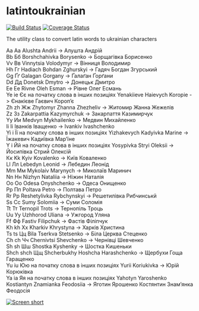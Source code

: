 # latintoukrainian

[![Build Status](https://secure.travis-ci.org/javadev/latintoukrainian.png)](https://travis-ci.org/javadev/latintoukrainian)
[![Coverage Status](https://coveralls.io/repos/javadev/latintoukrainian/badge.png?branch=master)](https://coveralls.io/r/javadev/latintoukrainian)

The utility class to convert latin words to ukrainian characters

Aа Аа Alushta Andrii -> Алушта Андрій<br/> 
Bb Бб Borshchahivkа Borysenko -> Борщагівка Борисенко<br/>
Vv Вв Vinnytsia Volodymyr -> Вінниця Володимир<br/>
Hh Гг Hadiach Bohdan Zghurskyi -> Гадяч Богдан Згурський<br/>
Gg Ґґ Galagan Gorgany -> Ґалаґан Ґорґани<br/>
Dd Дд Donetsk Dmytro -> Донецьк Дмитро<br/>
Eе Ее Rivne Oleh Esman -> Рівне Олег Есмань<br/>
Ye ie Єє на початку слова в інших позиціях Yenakiieve Haievych Koropie -> Єнакієве Гаєвич Короп’є<br/>
Zh zh Жж Zhytomyr Zhanna Zhezheliv -> Житомир Жанна Жежелів<br/>
Zz Зз Zakarpattia Kazymyrchuk -> Закарпаття Казимирчук<br/>
Yy Ии Medvyn Mykhailenko -> Медвин Михайленко<br/>
Іі Ii Іванків Іващенко -> Ivankiv Ivashchenko<br/>
Yi i Її на початку слова в інших позиціях Yizhakevych Kadyivka Marine -> Їжакевич Кадиївка Мар’їне<br/>
Y i Йй на початку слова в інших позиціях Yosypivka Stryi Oleksii -> Йосипівка Стрий Олексій<br/>
Кк Kk Kyiv Kovalenko -> Київ Коваленко<br/>
Ll Лл Lebedyn Leonid -> Лебедин Леонід<br/>
Mm Мм Mykolaiv Marynych -> Миколаїв Маринич<br/>
Nn Нн Nizhyn Nataliіa -> Ніжин Наталія<br/>
Oo Оо Odesa Onyshchenko -> Одеса Онищенко<br/>
Pp Пп Poltava Petro -> Полтава Петро<br/>
Rr Рр Reshetylivka Rybchynskyi -> Решетилівка Рибчинськй<br/>
Ss Сс Sumy Solomiia -> Суми Соломія<br/>
Tt Тт Ternopil Trots -> Тернопіль Троць<br/>
Uu Уу Uzhhorod Uliana -> Ужгород Уляна<br/>
Ff Фф Fastiv Filipchuk -> Фастів Філіпчук<br/>
Kh kh Хх Kharkiv Khrystyna -> Харків Христина<br/>
Ts ts Цц Bila Tserkva Stetsenko -> Біла Церква Стеценко<br/>
Ch ch Чч Chernivtsi Shevchenko -> Чернівці Шевченко<br/>
Sh sh Шш Shostka Kyshenky -> Шостка Кишеньки<br/>
Shch shch Щщ Shcherbukhy Hoshcha Harashchenko -> Щербухи Гоща Гаращенко<br/>
Yu іu Юю на початку слова в інших позиціях  Yurii Koriukivka -> Юрій Корюківка<br/>
Ya ia Яя на початку слова в інших позиціях Yahotyn Yaroshenko Kostiantyn Znamianka Feodosiia -> Яготин Ярошенко Костянтин Знам’янка Феодосія<br/>

[![Screen short](https://raw.github.com/javadev/latintoukrainian/master/latintoukrainian.png)](https://github.com/javadev/latintoukrainian/)
